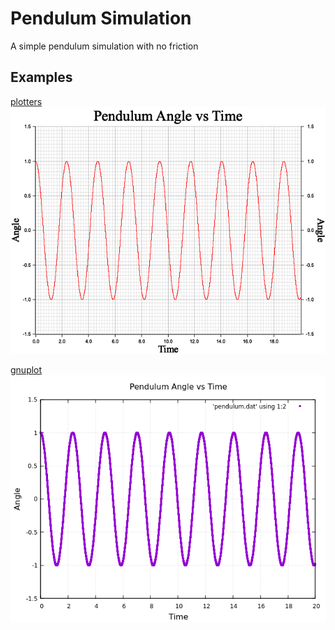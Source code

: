 # Pendulum Simulation
A simple pendulum simulation with no friction

## Examples
[plotters](https://github.com/plotters-rs/plotters)<br>
<img src="pendulum_plot.png"></img>

[gnuplot](http://www.gnuplot.info/)<br>
<img src="pendulum_gnuplot.png">


